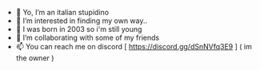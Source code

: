 - 👋 Yo, I’m an italian stupidino
- 👀 I’m interested in finding my own way..
- 🌱 I was born in 2003 so i'm still young
- 💞️ I’m collaborating with some of my friends
- 📫 You can reach me on discord [ https://discord.gg/dSnNVfq3E9 ] ( im the owner )

<!---
ThaAlony/ThaAlony is a ✨ special ✨ repository because its `README.md` (this file) appears on your GitHub profile.
You can click the Preview link to take a look at your changes.
--->
